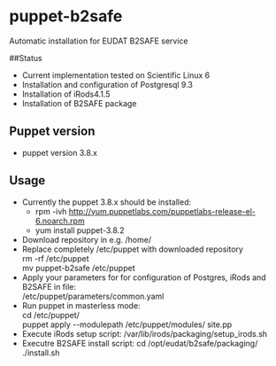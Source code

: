 # puppet-b2safe

Automatic installation for EUDAT B2SAFE service 

##Status

* Current implementation tested on Scientific Linux 6 
* Installation and configuration of Postgresql 9.3 
* Installation of iRods4.1.5
* Installation of B2SAFE package  

## Puppet version 
* puppet version 3.8.x

## Usage 
* Currently the puppet 3.8.x should be installed: 
  * rpm -ivh http://yum.puppetlabs.com/puppetlabs-release-el-6.noarch.rpm
  * yum install puppet-3.8.2
* Download repository in e.g. /home/ 
* Replace completely /etc/puppet with downloaded repository <br>
   rm -rf /etc/puppet <br>
   mv puppet-b2safe /etc/puppet
* Apply your parameters for for configuration of Postgres, iRods and B2SAFE in file:<br>
  /etc/puppet/parameters/common.yaml 
* Run puppet in masterless mode: <br>
   cd /etc/puppet/<br>
   puppet apply --modulepath /etc/puppet/modules/ site.pp
* Execute iRods setup script: 
  /var/lib/irods/packaging/setup_irods.sh
* Executre B2SAFE install script: 
  cd /opt/eudat/b2safe/packaging/
  ./install.sh  
 
